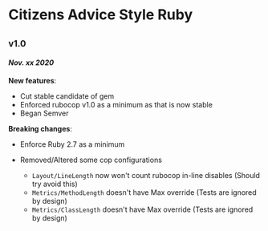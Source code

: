 # Citizens Advice Style Ruby

## <sub>v1.0</sub>

#### _Nov. xx 2020_

**New features**:

* Cut stable candidate of gem
* Enforced rubocop v1.0 as a minimum as that is now stable
* Began Semver

**Breaking changes**:

* Enforce Ruby 2.7 as a minimum

* Removed/Altered some cop configurations
  * `Layout/LineLength` now won't count rubocop in-line disables (Should try avoid this)
  * `Metrics/MethodLength` doesn't have Max override (Tests are ignored by design)
  * `Metrics/ClassLength` doesn't have Max override (Tests are ignored by design)
